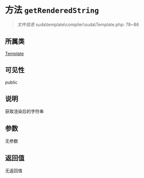 # 方法 `getRenderedString`

> *文件信息* suda\template\compiler\suda\Template.php: 78~86

## 所属类 

[Template](../Template.md)

## 可见性

 public 

## 说明

获取渲染后的字符串

## 参数


无参数


## 返回值

无返回值
